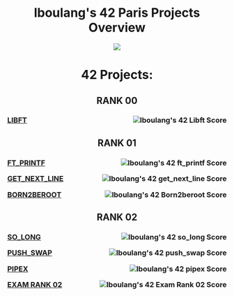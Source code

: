<h1 align="center"><strong>lboulang's 42 Paris Projects Overview</strong></h1>
<p align="center"> 
  <a href="https://profile.intra.42.fr/users/lboulang">
    <img src="https://badge42.vercel.app/api/v2/cljeck1ni001608jpwu72h2xu/stats?cursusId=21&coalitionId=48"/>
  </a>
</p>
<h1 align="center">42 Projects:</h1>
<h2 align="center">RANK 00</h2>
<h3>

<a align="left" href="https://github.com/lboulang42/42-libft">LIBFT <img align="right" src="https://badge42.vercel.app/api/v2/cljeck1ni001608jpwu72h2xu/project/2869067" alt="lboulang's 42 Libft Score" /></a>

</h3>
<h2 align="center">RANK 01</h2>
<h3>

<a align="left" href="https://github.com/lboulang42/42-ft_printf">FT_PRINTF  <img align="right" src="https://badge42.vercel.app/api/v2/cljeck1ni001608jpwu72h2xu/project/2880258" alt="lboulang's 42 ft_printf Score" /></a>


<a align="left" href="https://github.com/lboulang42/42-get_next_line">GET_NEXT_LINE  <img align="right" src="https://badge42.vercel.app/api/v2/cljeck1ni001608jpwu72h2xu/project/2900497" alt="lboulang's 42 get_next_line Score" /></a>


<a align="left" href="https://github.com/lboulang42/">BORN2BEROOT  <img align="right" src="https://badge42.vercel.app/api/v2/cljeck1ni001608jpwu72h2xu/project/2900498" alt="lboulang's 42 Born2beroot Score" /></a>

</h3>
<h2 align="center">RANK 02</h2>
<h3>

<a align="left" href="https://github.com/lboulang42/42-so_long.git">SO_LONG  <img align="right" src="https://badge42.vercel.app/api/v2/cljeck1ni001608jpwu72h2xu/project/3051996" alt="lboulang's 42 so_long Score" /></a>


<a align="left" href="https://github.com/lboulang42/42-push_swap">PUSH_SWAP  <img align="right" src="https://badge42.vercel.app/api/v2/cljeck1ni001608jpwu72h2xu/project/3051995" alt="lboulang's 42 push_swap Score" /></a>


<a align="left" href="https://github.com/lboulang42/42-pipex">PIPEX  <img align="right" src="https://badge42.vercel.app/api/v2/cljeck1ni001608jpwu72h2xu/project/3055481" alt="lboulang's 42 pipex Score" /></a>


<a align="left" href="https://github.com/lboulang42/">EXAM RANK 02  <img align="right" src="https://badge42.vercel.app/api/v2/cljeck1ni001608jpwu72h2xu/project/3051997" alt="lboulang's 42 Exam Rank 02 Score" /></a>

</h3>
